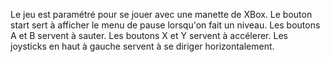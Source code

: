 Le jeu est paramétré pour se jouer avec une manette de XBox.
Le bouton start sert à afficher le menu de pause lorsqu'on fait un niveau.
Les boutons A et B servent à sauter.
Les boutons X et Y servent à accélerer.
Les joysticks en haut à gauche servent à se diriger horizontalement.
